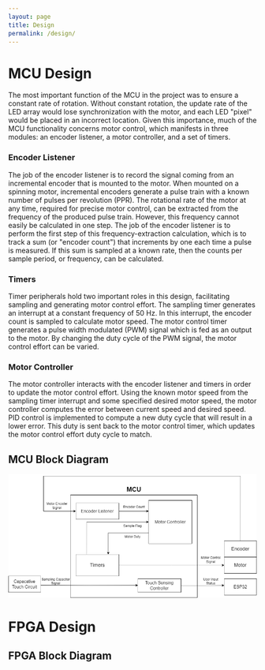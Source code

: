 ```yaml
---
layout: page
title: Design
permalink: /design/
---
```


# MCU Design
The most important function of the MCU in the project was to ensure a constant rate of rotation. Without constant rotation, the update rate of the LED array would lose synchronization with the motor, and each LED "pixel" would be placed in an incorrect location. Given this importance, much of the MCU functionality concerns motor control, which manifests in three modules: an encoder listener, a motor controller, and a set of timers. 
### Encoder Listener
The job of the encoder listener is to record the signal coming from an incremental encoder that is mounted to the motor. When mounted on a spinning motor, incremental encoders generate a pulse train with a known number of pulses per revolution (PPR). The rotational rate of the motor at any time, required for precise motor control, can be extracted from the frequency of the produced pulse train. However, this frequency cannot easily be calculated in one step. The job of the encoder listener is to perform the first step of this frequency-extraction calculation, which is to track a sum (or "encoder count") that increments by one each time a pulse is measured. If this sum is sampled at a known rate, then the counts per sample period, or frequency, can be calculated. 
### Timers
Timer peripherals hold two important roles in this design, facilitating sampling and generating motor control effort. The sampling timer generates an interrupt at a constant frequency of 50 Hz. In this interrupt, the encoder count is sampled to calculate motor speed. The motor control timer generates a pulse width modulated (PWM) signal which is fed as an output to the motor. By changing the duty cycle of the PWM signal, the motor control effort can be varied. 
### Motor Controller
The motor controller interacts with the encoder listener and timers in order to update the motor control effort. Using the known motor speed from the sampling timer interrupt and some specified desired motor speed, the motor controller computes the error between current speed and desired speed. PID control is implemented to compute a new duty cycle that will result in a lower error. This duty is sent back to the motor control timer, which updates the motor control effort duty cycle to match. 
## MCU Block Diagram

<p align = "center">
<img src = "./assets/img/mcuBDpng.png" alt = "mcuBd" width = "600"/>
</p>

# FPGA Design

## FPGA Block Diagram

